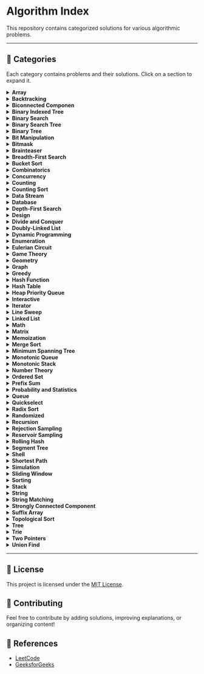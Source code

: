 # Algorithm Index

This repository contains categorized solutions for various algorithmic problems.

---

## 📂 Categories

Each category contains problems and their solutions. Click on a section to expand it.

<details>
<summary><strong>Array</strong></summary>

- [1. Two Sum.md](Array/1. Two Sum.md)

</details>

<details>
<summary><strong>Backtracking</strong></summary>


</details>

<details>
<summary><strong>Biconnected Componen</strong></summary>


</details>

<details>
<summary><strong>Binary Indexed Tree</strong></summary>


</details>

<details>
<summary><strong>Binary Search</strong></summary>


</details>

<details>
<summary><strong>Binary Search Tree</strong></summary>


</details>

<details>
<summary><strong>Binary Tree</strong></summary>


</details>

<details>
<summary><strong>Bit Manipulation</strong></summary>


</details>

<details>
<summary><strong>Bitmask</strong></summary>


</details>

<details>
<summary><strong>Brainteaser</strong></summary>


</details>

<details>
<summary><strong>Breadth-First Search</strong></summary>


</details>

<details>
<summary><strong>Bucket Sort</strong></summary>


</details>

<details>
<summary><strong>Combinatorics</strong></summary>


</details>

<details>
<summary><strong>Concurrency</strong></summary>


</details>

<details>
<summary><strong>Counting</strong></summary>


</details>

<details>
<summary><strong>Counting Sort</strong></summary>


</details>

<details>
<summary><strong>Data Stream</strong></summary>


</details>

<details>
<summary><strong>Database</strong></summary>


</details>

<details>
<summary><strong>Depth-First Search</strong></summary>


</details>

<details>
<summary><strong>Design</strong></summary>


</details>

<details>
<summary><strong>Divide and Conquer</strong></summary>


</details>

<details>
<summary><strong>Doubly-Linked List</strong></summary>


</details>

<details>
<summary><strong>Dynamic Programming</strong></summary>


</details>

<details>
<summary><strong>Enumeration</strong></summary>


</details>

<details>
<summary><strong>Eulerian Circuit</strong></summary>


</details>

<details>
<summary><strong>Game Theory</strong></summary>


</details>

<details>
<summary><strong>Geometry</strong></summary>


</details>

<details>
<summary><strong>Graph</strong></summary>


</details>

<details>
<summary><strong>Greedy</strong></summary>


</details>

<details>
<summary><strong>Hash Function</strong></summary>


</details>

<details>
<summary><strong>Hash Table</strong></summary>

- [1. Two Sum.md](Hash Table/1. Two Sum.md)

</details>

<details>
<summary><strong>Heap Priority Queue</strong></summary>


</details>

<details>
<summary><strong>Interactive</strong></summary>


</details>

<details>
<summary><strong>Iterator</strong></summary>


</details>

<details>
<summary><strong>Line Sweep</strong></summary>


</details>

<details>
<summary><strong>Linked List</strong></summary>


</details>

<details>
<summary><strong>Math</strong></summary>


</details>

<details>
<summary><strong>Matrix</strong></summary>


</details>

<details>
<summary><strong>Memoization</strong></summary>


</details>

<details>
<summary><strong>Merge Sort</strong></summary>


</details>

<details>
<summary><strong>Minimum Spanning Tree</strong></summary>


</details>

<details>
<summary><strong>Monotonic Queue</strong></summary>


</details>

<details>
<summary><strong>Monotonic Stack</strong></summary>


</details>

<details>
<summary><strong>Number Theory</strong></summary>


</details>

<details>
<summary><strong>Ordered Set</strong></summary>


</details>

<details>
<summary><strong>Prefix Sum</strong></summary>


</details>

<details>
<summary><strong>Probability and Statistics</strong></summary>


</details>

<details>
<summary><strong>Queue</strong></summary>


</details>

<details>
<summary><strong>Quickselect</strong></summary>


</details>

<details>
<summary><strong>Radix Sort</strong></summary>


</details>

<details>
<summary><strong>Randomized</strong></summary>


</details>

<details>
<summary><strong>Recursion</strong></summary>


</details>

<details>
<summary><strong>Rejection Sampling</strong></summary>


</details>

<details>
<summary><strong>Reservoir Sampling</strong></summary>


</details>

<details>
<summary><strong>Rolling Hash</strong></summary>


</details>

<details>
<summary><strong>Segment Tree</strong></summary>


</details>

<details>
<summary><strong>Shell</strong></summary>


</details>

<details>
<summary><strong>Shortest Path</strong></summary>


</details>

<details>
<summary><strong>Simulation</strong></summary>


</details>

<details>
<summary><strong>Sliding Window</strong></summary>


</details>

<details>
<summary><strong>Sorting</strong></summary>


</details>

<details>
<summary><strong>Stack</strong></summary>


</details>

<details>
<summary><strong>String</strong></summary>


</details>

<details>
<summary><strong>String Matching</strong></summary>


</details>

<details>
<summary><strong>Strongly Connected Component</strong></summary>


</details>

<details>
<summary><strong>Suffix Array</strong></summary>


</details>

<details>
<summary><strong>Topological Sort</strong></summary>


</details>

<details>
<summary><strong>Tree</strong></summary>


</details>

<details>
<summary><strong>Trie</strong></summary>


</details>

<details>
<summary><strong>Two Pointers</strong></summary>


</details>

<details>
<summary><strong>Union Find</strong></summary>


</details>


---
## 📜 License
This project is licensed under the [MIT License](LICENSE).

## 🤝 Contributing
Feel free to contribute by adding solutions, improving explanations, or organizing content!

## 🔗 References
- [LeetCode](https://leetcode.com/)
- [GeeksforGeeks](https://www.geeksforgeeks.org/)
